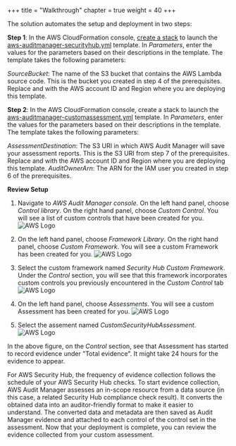 +++
title = "Walkthrough"
chapter = true
weight = 40
+++

The solution automates the setup and deployment in two steps:

**Step 1**: In the AWS CloudFormation console, [create a stack](https://docs.aws.amazon.com/AWSCloudFormation/latest/UserGuide/cfn-console-create-stack.html#cfn-using-console-initiating-stack-creation) to launch the [aws-auditmanager-securityhub.yml](https://github.com/aws-samples/aws-securityhub-remediations/blob/main/aws-auditmanager-securityhub/cft/aws-auditmanager-securityhub.yml) template. In *Parameters*, enter the values for the parameters based on their descriptions in the template. The template takes the following parameters: 

*SourceBucket*: The name of the S3 bucket that contains the AWS Lambda source code. This is the bucket you created in step 4 of the prerequisites. Replace <AccountID> and <Region> with the AWS account ID and Region where you are deploying this template.

**Step 2**: In the AWS CloudFormation console, create a stack to launch the [aws-auditmanager-customassessment.yml](https://github.com/aws-samples/aws-securityhub-remediations/blob/main/aws-auditmanager-securityhub/cft/aws-auditmanager-customassessment.yml) template. In *Parameters*, enter the values for the parameters based on their descriptions in the template. The template takes the following parameters: 

*AssessmentDestination*: The S3 URI in which AWS Audit Manager will save your assessment reports. This is the S3 URI from step 7 of the prerequisites. Replace <AccountID> and <Region> with the AWS account ID and Region where you are deploying this template.
*AuditOwnerArn*: The ARN for the IAM user you created in step 6 of the prerequisites.


**Review Setup**

1. Navigate to *AWS Audit Manager console*. On the left hand panel, choose *Control library*. On the right hand panel, choose *Custom Control*. You will see a list of custom controls that have been created for you.
![AWS Logo](/images/cft/12.PNG)

2. On the left hand panel, choose *Framework Library*. On the right hand panel, choose *Custom Framework*. You will see a custom Framework has been created for you.
![AWS Logo](/images/cft/17.PNG)

3. Select the custom framework named *Security Hub Custom Framework*.  Under the *Control* section, you will see that this framework incorporates custom controls you previously encountered in the *Custom Control* tab
![AWS Logo](/images/cft/18.PNG)

4. On the left hand panel, choose *Assessments*. You will see a custom Assessment has been created for you.
![AWS Logo](/images/cft/10.PNG)

5. Select the assement named *CustomSecurityHubAssessment*.
![AWS Logo](/images/cft/19.PNG)

In the above figure, on the *Control* section, see that Assessment has started to record evidence under "Total evidence". It might take 24 hours for the evidence to appear.

For AWS Security Hub, the frequency of evidence collection follows the schedule of your AWS Security Hub checks. To start evidence collection, AWS Audit Manager assesses an in-scope resource from a data source (in this case, a related Security Hub compliance check result). It converts the obtained data into an auditor-friendly format to make it easier to understand. The converted data and metadata are then saved as Audit Manager evidence and attached to each control of the control set in the assessment. Now that your deployment is complete, you can review the evidence collected from your custom assessment.